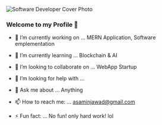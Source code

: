 ![Software Developer Cover Photo](https://user-images.githubusercontent.com/25211630/212430373-5fa6bf43-fdf2-4dca-a242-4c783dede56a.png)


### Welcome to my Profile 👋



- 🔭 I’m currently working on ...
  MERN Application, Software emplementation 
- 🌱 I’m currently learning ...
  Blockchain & AI
- 👯 I’m looking to collaborate on ... 
WebApp Startup
- 🤔 I’m looking for help with ...

- 💬 Ask me about ... Anything
- 📫 How to reach me: ... asaminjawad@gmail.com
- ⚡ Fun fact: ... No fun! only hard work! lol

